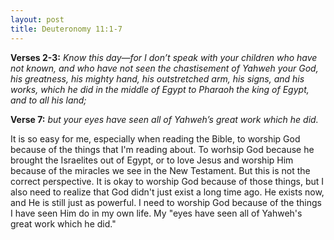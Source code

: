 ```yaml
---
layout: post
title: Deuteronomy 11:1-7
---
```

**Verses 2-3:** *Know this day—for I don’t speak with your children who have not known, and who have not seen the chastisement of Yahweh your God, his greatness, his mighty hand, his outstretched arm, his signs, and his works, which he did in the middle of Egypt to Pharaoh the king of Egypt, and to all his land;*

**Verse 7:** *but your eyes have seen all of Yahweh’s great work which he did.*

It is so easy for me, especially when reading the Bible, to worship God because of the things that I'm reading about. To worhsip God because he brought the Israelites out of Egypt, or to love Jesus and worship Him because of the miracles we see in the New Testament. But this is not the correct perspective. It is okay to worship God because of those things, but I also need to realize that God didn't just exist a long time ago. He exists now, and He is still just as powerful. I need to worship God because of the things I have seen Him do in my own life. My "eyes have seen all of Yahweh's great work which he did."
